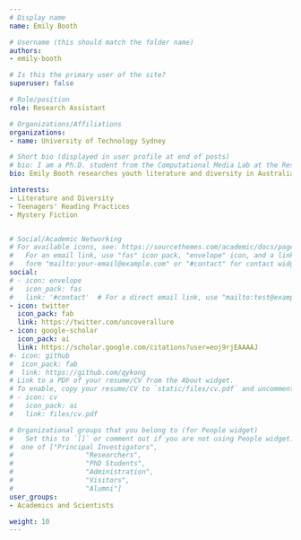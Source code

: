 ```yaml
---
# Display name
name: Emily Booth

# Username (this should match the folder name)
authors:
- emily-booth

# Is this the primary user of the site?
superuser: false

# Role/position
role: Research Assistant

# Organizations/Affiliations
organizations:
- name: University of Technology Sydney

# Short bio (displayed in user profile at end of posts)
# bio: I am a Ph.D. student from the Computational Media Lab at the Research School of Computer Science of The Australian National University and affiliated with Data61, CSIRO. I am supervised by Dr Marian-Andrei Rizoiu, Prof Lexing Xie and Dr Stephen Wan. My current research focuses on modeling information diffusion in social media. Specifically, I am working on understanding the connection between epidemic models and self-exciting point processes and quantifying online diffusions with tools from the connection. 
bio: Emily Booth researches youth literature and diversity in Australian book publishing, teenagers' reading practices, and video games. Her current projects explore mystery fiction's influence on readers and narratives in indie games. She is a founding member of the Executive Board of the [YA Studies Association (YASA)](https://yastudiesassociation.com/).

interests:
- Literature and Diversity
- Teenagers' Reading Practices
- Mystery Fiction


# Social/Academic Networking
# For available icons, see: https://sourcethemes.com/academic/docs/page-builder/#icons
#   For an email link, use "fas" icon pack, "envelope" icon, and a link in the
#   form "mailto:your-email@example.com" or "#contact" for contact widget.
social:
# - icon: envelope
#   icon_pack: fas
#   link: '#contact'  # For a direct email link, use "mailto:test@example.org".
- icon: twitter
  icon_pack: fab
  link: https://twitter.com/uncoverallure
- icon: google-scholar
  icon_pack: ai
  link: https://scholar.google.com/citations?user=eoj9rjEAAAAJ
#- icon: github
#  icon_pack: fab
#  link: https://github.com/qykong
# Link to a PDF of your resume/CV from the About widget.
# To enable, copy your resume/CV to `static/files/cv.pdf` and uncomment the lines below.
# - icon: cv
#   icon_pack: ai
#   link: files/cv.pdf

# Organizational groups that you belong to (for People widget)
#   Set this to `[]` or comment out if you are not using People widget.
#  one of ["Principal Investigators",
#                  "Researchers",
#                  "PhD Students",
#                  "Administration",
#                  "Visitors",
#                  "Alumni"]
user_groups:
- Academics and Scientists

weight: 10
---
```

